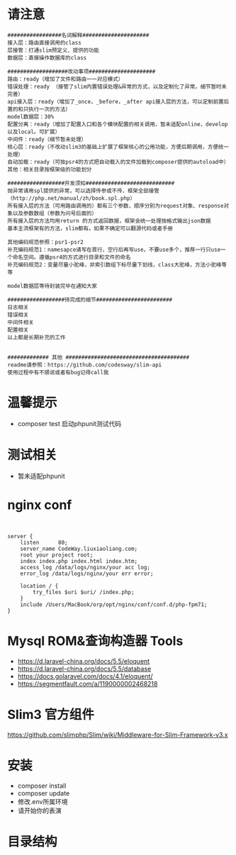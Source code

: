 
# 请注意
```$xslt
#################名词解释#####################
接入层：路由直接调用的class
层接管：打通slim预定义、提供的功能
数据层：直接操作数据库的class

###################改动事项#####################
路由：ready（增加了文件和路由一一对应模式）
错误处理：ready （接管了slim内置错误处理&异常的方式，以及定制化了异常，细节暂时未完善）
api接入层：ready（增加了_once，_before，_after api接入层的方法，可以定制前置后置的和只执行一次的方法）
model数据层：30%
配置分离：ready（增加了配置入口和各个模块配置的相关调用，暂未适配online，develop以及local。可扩展）
中间件：ready（细节暂未处理）
核心层：ready（不改动slim3的基础上扩展了框架核心的公用功能，方便后期调用，方便统一处理）
自动加载：ready（可按psr4的方式把自动载入的文件加载到composer提供的autoload中）
其他：相关目录按框架级的功能划分

##################开发须知############################
抛异常请用spl提供的异常，可以选择传参或不传，框架全部接管（http://php.net/manual/zh/book.spl.php）
所有接入层的方法（可用路由调用的）都有三个参数，顺序分别为request对象、response对象以及参数数组（参数为问号后面的）
所有接入层的方法均用return 的方式返回数据，框架会统一处理按格式输出json数据
基本主流框架有的方法，slim都有。如果不确定可以翻源代码或者手册

其他编码规范参照：psr1-psr2
补充编码规范1：namesapce请写在首行，空行后再写use，不要use多个，推荐一行只use一个命名空间。遵循psr4的方式进行目录和文件的命名
补充编码规范2：变量尽量小驼峰，非索引数组下标尽量下划线，class大驼峰，方法小驼峰等等

model数据层等待封装完毕在通知大家

##################待完成的细节########################
日志相关
错误相关
中间件相关
配置相关
以上都是长期补充的工作


############# 其他 #######################################
readme请参照：https://github.com/codesway/slim-api
使用过程中有不顺说或者有bug记得call我

```


# 温馨提示

* composer test  启动phpunit测试代码



# 测试相关
* 暂未适配phpunit


# nginx conf

```$xslt


server {
    listen      80;
    server_name CodeWay.liuxiaoliang.com;
    root your project root;
    index index.php index.html index.htm;
	access_log /data/logs/nginx/your acc log;
	error_log /data/logs/nginx/your err error;
    
    location / {
        try_files $uri $uri/ /index.php;
    }
	include /Users/MacBook/orp/opt/nginx/conf/conf.d/php-fpm71;
}

```

# Mysql ROM&查询构造器 Tools

* https://d.laravel-china.org/docs/5.5/eloquent
* https://d.laravel-china.org/docs/5.5/database
* https://docs.golaravel.com/docs/4.1/eloquent/
* https://segmentfault.com/a/1190000002468218



# Slim3 官方组件
https://github.com/slimphp/Slim/wiki/Middleware-for-Slim-Framework-v3.x

# 安装
* composer install
* composer update
* 修改.env所属环境
* 请开始你的表演

# 目录结构
```$xslt

```